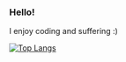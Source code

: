 ### Hello!

I enjoy coding and suffering :)

[![Top Langs](https://github-readme-stats.vercel.app/api/top-langs/?username=HellSpy)](https://github.com/HellSpy/github-readme-stats)
